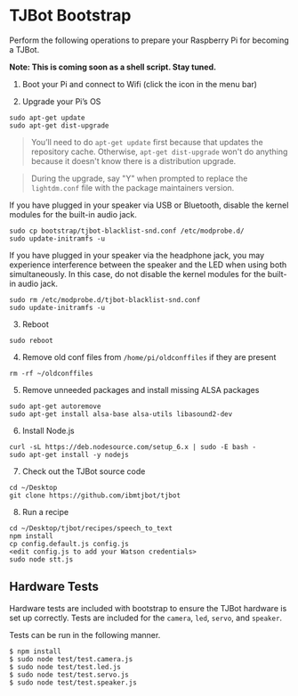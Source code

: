 # TJBot Bootstrap

Perform the following operations to prepare your Raspberry Pi for becoming a TJBot.

**Note: This is coming soon as a shell script. Stay tuned.**

1. Boot your Pi and connect to Wifi (click the icon in the menu bar)

2. Upgrade your Pi’s OS

```
sudo apt-get update
sudo apt-get dist-upgrade
```

> You’ll need to do `apt-get update` first because that updates the repository cache. Otherwise, `apt-get dist-upgrade` won't do anything because it doesn't know there is a distribution upgrade.

> During the upgrade, say "Y" when prompted to replace the `lightdm.conf` file with the package maintainers version.

If you have plugged in your speaker via USB or Bluetooth, disable the kernel modules for the built-in audio jack.

```
sudo cp bootstrap/tjbot-blacklist-snd.conf /etc/modprobe.d/
sudo update-initramfs -u
```

If you have plugged in your speaker via the headphone jack, you may experience interference between the speaker and the LED when using both simultaneously. In this case, do not disable the kernel modules for the built-in audio jack.

```
sudo rm /etc/modprobe.d/tjbot-blacklist-snd.conf
sudo update-initramfs -u
```

3. Reboot

```
sudo reboot
```

4. Remove old conf files from `/home/pi/oldconffiles` if they are present

```
rm -rf ~/oldconffiles
```

5. Remove unneeded packages and install missing ALSA packages

```
sudo apt-get autoremove
sudo apt-get install alsa-base alsa-utils libasound2-dev
```

6. Install Node.js

```
curl -sL https://deb.nodesource.com/setup_6.x | sudo -E bash -
sudo apt-get install -y nodejs
```

7. Check out the TJBot source code

```
cd ~/Desktop
git clone https://github.com/ibmtjbot/tjbot
```

8. Run a recipe

```
cd ~/Desktop/tjbot/recipes/speech_to_text
npm install
cp config.default.js config.js
<edit config.js to add your Watson credentials>
sudo node stt.js
```

## Hardware Tests
Hardware tests are included with bootstrap to ensure the TJBot hardware is set up correctly. Tests are included for the `camera`, `led`, `servo`, and `speaker`.

Tests can be run in the following manner.

```
$ npm install
$ sudo node test/test.camera.js
$ sudo node test/test.led.js
$ sudo node test/test.servo.js
$ sudo node test/test.speaker.js
```
